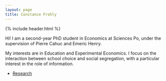 ```yaml
---
layout: page
title: Constance Frohly
---
```

{% include header.html %}

Hi! I am a second-year PhD student in Economics at Sciences Po, under the supervision of Pierre Cahuc and Emeric Henry. 

My interests are in Education and Experimental Economics. I focus on the interaction between school choice and social segregation, with a particular interest in the role of information. 

- [Research](Research.md)
